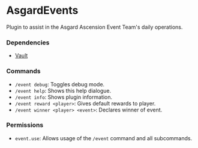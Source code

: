 # AsgardEvents
Plugin to assist in the Asgard Ascension Event Team's daily operations.

### Dependencies
* [Vault](https://www.spigotmc.org/resources/vault.41918/)

### Commands
* `/event debug`: Toggles debug mode.
* `/event help`: Shows this help dialogue.
* `/event info`: Shows plugin information.
* `/event reward <player>`: Gives default rewards to player.
* `/event winner <player> <event>`: Declares winner of event.

### Permissions
* `event.use`: Allows usage of the `/event` command and all subcommands.
